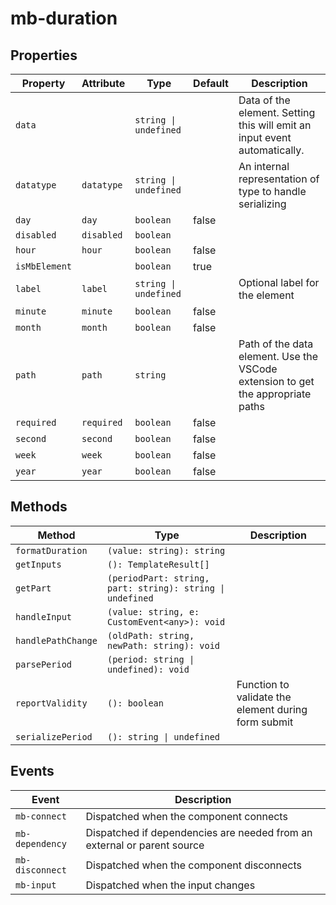 # mb-duration

## Properties

| Property      | Attribute  | Type                  | Default | Description                                      |
|---------------|------------|-----------------------|---------|--------------------------------------------------|
| `data`        |            | `string \| undefined` |         | Data of the element. Setting this will emit an input event automatically. |
| `datatype`    | `datatype` | `string \| undefined` |         | An internal representation of type to handle serializing |
| `day`         | `day`      | `boolean`             | false   |                                                  |
| `disabled`    | `disabled` | `boolean`             |         |                                                  |
| `hour`        | `hour`     | `boolean`             | false   |                                                  |
| `isMbElement` |            | `boolean`             | true    |                                                  |
| `label`       | `label`    | `string \| undefined` |         | Optional label for the element                   |
| `minute`      | `minute`   | `boolean`             | false   |                                                  |
| `month`       | `month`    | `boolean`             | false   |                                                  |
| `path`        | `path`     | `string`              |         | Path of the data element. Use the VSCode extension to get the appropriate paths |
| `required`    | `required` | `boolean`             | false   |                                                  |
| `second`      | `second`   | `boolean`             | false   |                                                  |
| `week`        | `week`     | `boolean`             | false   |                                                  |
| `year`        | `year`     | `boolean`             | false   |                                                  |

## Methods

| Method             | Type                                             | Description                                      |
|--------------------|--------------------------------------------------|--------------------------------------------------|
| `formatDuration`   | `(value: string): string`                        |                                                  |
| `getInputs`        | `(): TemplateResult[]`                           |                                                  |
| `getPart`          | `(periodPart: string, part: string): string \| undefined` |                                                  |
| `handleInput`      | `(value: string, e: CustomEvent<any>): void`     |                                                  |
| `handlePathChange` | `(oldPath: string, newPath: string): void`       |                                                  |
| `parsePeriod`      | `(period: string \| undefined): void`            |                                                  |
| `reportValidity`   | `(): boolean`                                    | Function to validate the element during form submit |
| `serializePeriod`  | `(): string \| undefined`                        |                                                  |

## Events

| Event           | Description                                      |
|-----------------|--------------------------------------------------|
| `mb-connect`    | Dispatched when the component connects           |
| `mb-dependency` | Dispatched if dependencies are needed from an external or parent source |
| `mb-disconnect` | Dispatched when the component disconnects        |
| `mb-input`      | Dispatched when the input changes                |
